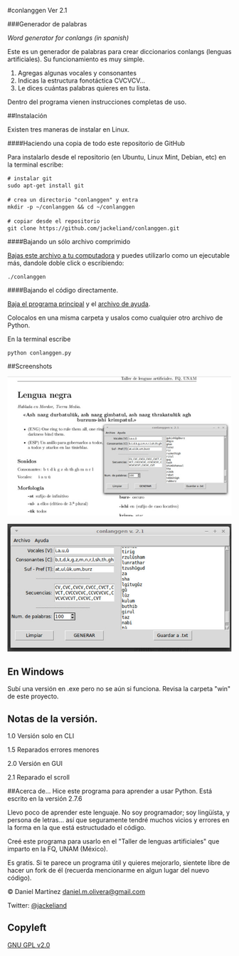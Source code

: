 #conlanggen Ver 2.1


###Generador de palabras


*Word generator for conlangs (in spanish)*

Este es un generador de palabras para crear diccionarios conlangs (lenguas artificiales).
Su funcionamiento es muy simple.

1. Agregas algunas vocales y consonantes
2. Indicas la estructura fonotáctica CVCVCV...
3. Le dices cuántas palabras quieres en tu lista.

Dentro del programa vienen instrucciones completas de uso.

##Instalación

Existen tres maneras de instalar en Linux.

####Haciendo una copia de todo este repositorio de GitHub

Para instalarlo desde el repositorio (en Ubuntu, Linux Mint, Debian, etc) en la terminal escribe:

    # instalar git
    sudo apt-get install git

    # crea un directorio "conlanggen" y entra
    mkdir -p ~/conlanggen && cd ~/conlanggen

    # copiar desde el repositorio
    git clone https://github.com/jackeliand/conlanggen.git

####Bajando un sólo archivo comprimido

[Bajas este archivo a tu computadora](https://github.com/jackeliand/conlanggen/raw/master/conlanggen) y puedes utilizarlo como un ejecutable más, dandole doble click o escribiendo:

    ./conlanggen
####Bajando el código directamente.

[Baja el programa principal](https://github.com/jackeliand/conlanggen/raw/master/conlanggen.py) y el [archivo de ayuda](https://github.com/jackeliand/conlanggen/raw/master/info.py). 

Colocalos en una misma carpeta y usalos como cualquier otro archivo de Python. 

En la terminal escribe

    python conlanggen.py
    
##Screenshots

![Lengua negra](/screenshots/01.jpg)

![conlanggen 2.1](/screenshots/02.jpg)


## En Windows

Subí una versión en .exe pero no se aún si funciona. Revisa la carpeta "win" de este proyecto.


## Notas de la versión.

1.0 Versión solo en CLI

1.5 Reparados errores menores

2.0 Versión en GUI

2.1 Reparado el scroll

##Acerca de...
Hice este programa para aprender a usar Python. 
Está escrito en la versión 2.7.6

Llevo poco de aprender este lenguaje. No soy programador; soy lingüísta, y persona de letras... así que seguramente tendré muchos vicios y errores en la forma en la que está estructudado el código.

Creé este programa para usarlo en el "Taller de lenguas artificiales" que imparto en la FQ, UNAM (México).

Es gratis.
Si te parece un programa útil y quieres mejorarlo, sientete libre de hacer un fork de él (recuerda mencionarme en algun lugar del nuevo código).

&copy; Daniel Martínez <daniel.m.olivera@gmail.com>

Twitter: [@jackeliand](http://twitter.com/JackEliand)

## Copyleft

[GNU GPL v2.0](http://www.gnu.org/licenses/gpl-2.0.txt)
